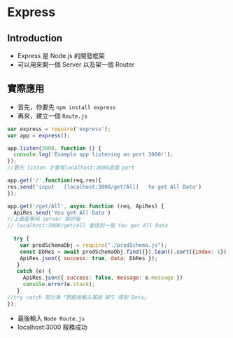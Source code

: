 # Express

## Introduction

* Express 是 Node.js 的開發框架 
* 可以用來開一個 Server 以及架一個 Router

## 實際應用

* 首先，你要先 `npm install express` 
* 再來，建立一個 `Route.js`

```javascript
var express = require('express');
var app = express();

app.listen(3000, function () {
  console.log('Example app listening on port 3000!');
});
//要先 listen 才會有localhost:3000這個 port

app.get('/',function(req,res){
res.send('input   [localhost:3000/get/All]   to get All Data')
});

app.get('/get/All', async function (req, ApiRes) {
  ApiRes.send('You get All Data')
//上面是單純 server 架好後
// localhost:3000/get/All 會得到一個 You get All Data
  
  try {
    var prodSchemaObj = require("./prodSchema.js");
    const DbRes = await prodSchemaObj.find({}).lean().sort({index: 1}).exec();
    ApiRes.json({ success: true, data: DbRes });
   }
   catch (e) {
     ApiRes.json({ success: false, message: e.message })
     console.error(e.stack);
   }
//try catch 部分為「想經由輸入某段 API 得到 Data」
});
```

* 最後輸入 `Node Route.js` 
* localhost:3000 服務成功

